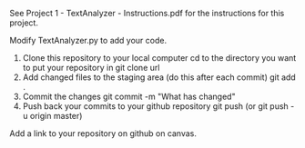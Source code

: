 
See Project 1 - TextAnalyzer - Instructions.pdf for the instructions for this project.

Modify TextAnalyzer.py to add your code.  

1) Clone this repository to your local computer
  cd to the directory you want to put your repository in
  git clone url 
2) Add changed files to the staging area (do this after each commit)
  git add .
3) Commit the changes
  git commit -m "What has changed"
4) Push back your commits to your github repository
  git push (or git push -u origin master)
  
Add a link to your repository on github on canvas.  
